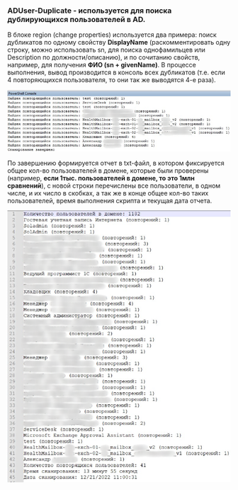 ### ADUser-Duplicate - используется для поиска дублирующихся пользователей в AD. 

В блоке region (change properties) используется два примера: поиск дубликатов по одному свойству **DisplayName** (раскомментировать одну строку, можно использовать sn, для поиска однофамильцев или Description по должности/описанию), и по сочитанию свойств, например, для получения **ФИО (sn + givenName)**. В процессе выполнения, вывод производится в консоль всех дубликатов (т.е. если 4 повторяющихся пользователя, то они так же выводятся 4-е раза).

![Image alt](https://github.com/Lifailon/ADUser-Duplicate/blob/rsa/Screen/Console.jpg)

По завершению формируется отчет в txt-файл, в котором фиксируется общее кол-во пользователей в домене, которые были проверены (например, **если 1тыс. пользователей в домене, то это 1млн сравнений**), с новой строки перечислены все пользователи, в одном числе, и их число в скобках, а так же в конце общее кол-во таких пользователей, время выполнения скрипта и текущая дата отчета.

![Image alt](https://github.com/Lifailon/ADUser-Duplicate/blob/rsa/Screen/Report.jpg)
